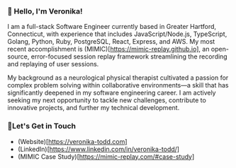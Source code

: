 ### 👋 Hello, I'm Veronika!

I am a full-stack Software Engineer currently based in Greater Hartford, Connecticut, with experience that includes JavaScript/Node.js, TypeScript, Golang, Python, Ruby, PostgreSQL, React, Express, and AWS. My most recent accomplishment is (MIMIC)[https://mimic-replay.github.io], an open-source, error-focused session replay framework streamlining the recording and replaying of user sessions. 

My background as a neurological physical therapist cultivated a passion for complex problem solving within collaborative environments—a skill that has significantly deepened in my software engineering career. I am actively seeking my next opportunity to tackle new challenges, contribute to innovative projects, and further my technical development.

### 🤝Let's Get in Touch
- (Website)[https://veronika-todd.com]
- (LinkedIn)[https://www.linkedin.com/in/veronika-todd/]
- (MIMIC Case Study)[https://mimic-replay.com/#case-study]
